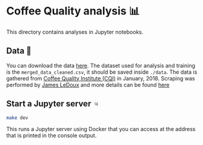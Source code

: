 # Coffee Quality analysis 📊

This directory contains analyses in Jupyter notebooks.

## Data 💽

You can download the data [here](https://www.kaggle.com/volpatto/coffee-quality-database-from-cqi). The dataset used for analysis and training is the `merged_data_cleaned.csv`, it should be saved inside `./data`. The data is gathered from [Coffee Quality Institute (CQI)](https://database.coffeeinstitute.org/) in January, 2018. Scraping was performed by [James LeDoux](https://github.com/jldbc) and more details can be found [here](https://github.com/jldbc/coffee-quality-database)

## Start a Jupyter server ♃

```sh
make dev
```

This runs a Jupyter server using Docker that you can access at the address that is printed in the console output.
